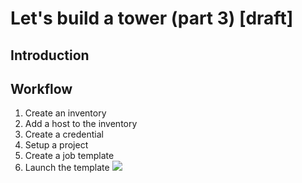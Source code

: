 # Let's build a tower (part 3) [draft]

## Introduction

## Workflow
1. Create an inventory
1. Add a host to the inventory
1. Create a credential
1. Setup a project
1. Create a job template
1. Launch the template
![](https://d1jnx9ba8s6j9r.cloudfront.net/blog/wp-content/uploads/2018/09/4-1.png)
